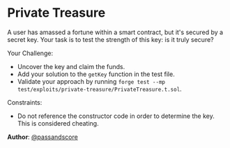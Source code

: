 # Private Treasure

A user has amassed a fortune within a smart contract, but it's secured by a secret key. Your task is to test the strength of this key: is it truly secure?

Your Challenge:

- Uncover the key and claim the funds.
- Add your solution to the `getKey` function in the test file.
- Validate your approach by running `forge test --mp test/exploits/private-treasure/PrivateTreasure.t.sol`.

Constraints:
- Do not reference the constructor code in order to determine the key. This is considered cheating.

**Author**: [@passandscore](https://github.com/passandscore)
